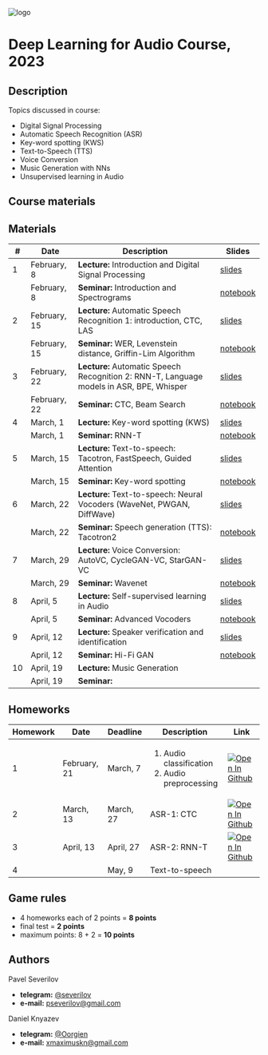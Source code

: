 ![logo](./logo.png)
# Deep Learning for Audio Course, 2023

## Description
Topics discussed in course:
- Digital Signal Processing
- Automatic Speech Recognition (ASR)
- Key-word spotting (KWS)
- Text-to-Speech (TTS)
- Voice Conversion
- Music Generation with NNs
- Unsupervised learning in Audio

## Course materials
## Materials

| # | Date | Description | Slides |
|---------|------|-------------|---------|
| 1 | February, 8 | <b>Lecture:</b> Introduction and Digital Signal Processing | [slides](lectures/lecture01_DLAudio2023.pdf) |
|  | February, 8 | <b>Seminar:</b> Introduction and Spectrograms | [notebook](seminars/seminar01/seminar1.ipynb) |
| 2 | February, 15 | <b>Lecture:</b> Automatic Speech Recognition 1: introduction, CTC, LAS | [slides](lectures/lecture02_DLAudio2023.pdf) |
|  | February, 15 | <b>Seminar:</b> WER, Levenstein distance, Griffin-Lim Algorithm | [notebook](seminars/seminar02/seminar2.ipynb) |
| 3 | February, 22 | <b>Lecture:</b> Automatic Speech Recognition 2: RNN-T, Language models in ASR, BPE, Whisper | [slides](lectures/lecture03_DLAudio2023.pdf) |
|  | February, 22 | <b>Seminar:</b> CTC, Beam Search | [notebook](seminars/seminar03/seminar3.ipynb) |
| 4 | March, 1 | <b>Lecture:</b> Key-word spotting (KWS) | [slides](lectures/lecture04_DLAudio2023.pdf) |
|  | March, 1 | <b>Seminar:</b> RNN-T | [notebook](seminars/seminar04/seminar4.ipynb) |
| 5 | March, 15 | <b>Lecture:</b> Text-to-speech: Tacotron, FastSpeech, Guided Attention | [slides](lectures/lecture05_DLAudio2023.pdf) |
|  | March, 15 | <b>Seminar:</b> Key-word spotting| [notebook](seminars/seminar05/seminar5.ipynb) |
| 6 | March, 22 | <b>Lecture:</b>  Text-to-speech: Neural Vocoders (WaveNet, PWGAN, DiffWave) | [slides](lectures/lecture06_DLAudio2023.pdf) |
|  | March, 22 | <b>Seminar:</b> Speech generation (TTS): Tacotron2 | [notebook](seminars/seminar06/seminar6.ipynb) |
| 7 | March, 29 | <b>Lecture:</b>  Voice Conversion: AutoVC, CycleGAN-VC, StarGAN-VC | [slides](lectures/lecture07_DLAudio2023.pdf) |
|  | March, 29 | <b>Seminar:</b> Wavenet | [notebook](seminars/seminar07/seminar7.ipynb) |
| 8 | April, 5 | <b>Lecture:</b> Self-supervised learning in Audio | [slides](lectures/lecture08_DLAudio2023.pdf) |
|  | April, 5 | <b>Seminar:</b> Advanced Vocoders | [notebook](seminars/seminar08/seminar8.ipynb) |
| 9 | April, 12 | <b>Lecture:</b> Speaker verification and identification | [slides](lectures/lecture09_DLAudio2023.pdf) |
|  | April, 12 | <b>Seminar:</b> Hi-Fi GAN | [notebook](seminars/seminar09/seminar9.ipynb) |
| 10 | April, 19 | <b>Lecture:</b> Music Generation |  |
|  | April, 19 | <b>Seminar:</b> |  |


## Homeworks
| Homework | Date | Deadline | Description | Link |
|---------|------|-------------|--------|-------|
| 1 | February, 21 | March, 7 | <ol><li>Audio classification</li><li>Audio preprocessing</li></ol> | [![Open In Github](https://img.shields.io/static/v1.svg?logo=github&label=Repo&message=Open%20in%20Github&color=lightgrey)](homework/hw1/) |
| 2 | March, 13 | March, 27 | ASR-1: CTC |[![Open In Github](https://img.shields.io/static/v1.svg?logo=github&label=Repo&message=Open%20in%20Github&color=lightgrey)](homework/hw2/)  |
| 3 | April, 13 | April, 27 | ASR-2: RNN-T | [![Open In Github](https://img.shields.io/static/v1.svg?logo=github&label=Repo&message=Open%20in%20Github&color=lightgrey)](homework/hw3/) |
| 4 |  | May, 9 | Text-to-speech | |

## Game rules
- 4 homeworks each of 2 points = **8 points**
- final test = **2 points**
- maximum points: 8 + 2 = **10 points**

## Authors

Pavel Severilov
- **telegram:** [@severilov](https://t.me/severilov)
- **e-mail:** pseverilov@gmail.com

Daniel Knyazev
- **telegram:** [@Oorgien](https://t.me/Oorgien)
- **e-mail:** xmaximuskn@gmail.com

